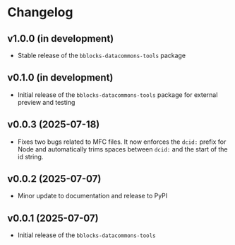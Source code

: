 # Changelog

## v1.0.0 (in development)
- Stable release of the `bblocks-datacommons-tools` package

## v0.1.0 (in development)
- Initial release of the `bblocks-datacommons-tools` package for external preview and testing

## v0.0.3 (2025-07-18)
- Fixes two bugs related to MFC files. It now enforces the `dcid:` prefix for Node and
automatically trims spaces between `dcid:` and the start of the id string.

## v0.0.2 (2025-07-07)
- Minor update to documentation and release to PyPI

## v0.0.1 (2025-07-07)
- Initial release of the `bblocks-datacommons-tools`